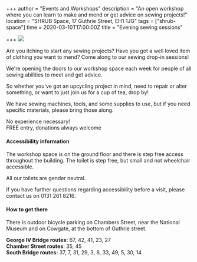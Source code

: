 +++
author = "Events and Workshops"
description = "An open workshop where you can learn to make and mend or get advice on sewing projects!"
location = "SHRUB Space, 17 Guthrie Street, EH1 1JG"
tags = ["shrub-space"]
time = 2020-03-10T17:00:00Z
title = "Evening sewing sessions"

+++
![](https://res.cloudinary.com/shrub-co-op/image/upload/v1583848609/shrubcoop.org/media/87832362_1714533455347773_5794007111046266880_o_gkejst.jpg)

Are you itching to start any sewing projects? Have you got a well loved item of clothing you want to mend? Come along to our sewing drop-in sessions!

We're opening the doors to our workshop space each week for people of all sewing abilities to meet and get advice.

So whether you've got an upcycling project in mind, need to repair or alter something, or want to just join us for a cup of tea, drop by!

We have sewing machines, tools, and some supplies to use, but if you need specific materials, please bring those along.

No experience necessary!  
FREE entry, donations always welcome

#### Accessibility information

The workshop space is on the ground floor and there is step free access throughout the building. The toilet is step free, but small and not wheelchair accessible.

All our toilets are gender neutral.

If you have further questions regarding accessibility before a visit, please contact us on 0131 261 8216.

#### How to get there

There is outdoor bicycle parking on Chambers Street, near the National Museum and on Cowgate, at the bottom of Guthrie street.

**George IV Bridge routes:** 67, 42, 41, 23, 27  
**Chamber Street routes**: 35, 45  
**South Bridge routes:** 37, 7, 31, 29, 3, 8, 33, 49, 5, 30, 14